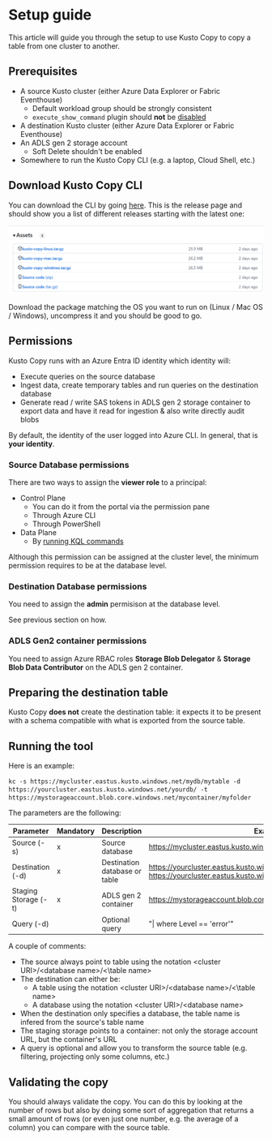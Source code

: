 # Setup guide

This article will guide you through the setup to use Kusto Copy to copy a table from one cluster to another.

## Prerequisites

*   A source Kusto cluster (either Azure Data Explorer or Fabric Eventhouse)
    * Default workload group should be strongly consistent
    * `execute_show_command` plugin should **not** be [disabled](https://learn.microsoft.com/en-us/kusto/management/disable-plugin)
*   A destination Kusto cluster (either Azure Data Explorer or Fabric Eventhouse)
*   An ADLS gen 2 storage account
    * Soft Delete shouldn't be enabled
*   Somewhere to run the Kusto Copy CLI (e.g. a laptop, Cloud Shell, etc.)

## Download Kusto Copy CLI

You can download the CLI by going [here](https://github.com/Azure/kusto-copy/releases).  This is the release page and should show you a list of different releases starting with the latest one:

![Release](artefacts/setup/release.png)

Download the package matching the OS you want to run on (Linux / Mac OS / Windows), uncompress it and you should be good to go.

## Permissions

Kusto Copy runs with an Azure Entra ID identity which identity will:

* Execute queries on the source database
* Ingest data, create temporary tables and run queries on the destination database
* Generate read / write SAS tokens in ADLS gen 2 storage container to export data and have it read for ingestion & also write directly audit blobs

 By default, the identity of the user logged into Azure CLI.  In general, that is **your identity**.

### Source Database permissions

There are two ways to assign the **viewer role** to a principal:

* Control Plane
    * You can do it from the portal via the permission pane
    * Through Azure CLI
    * Through PowerShell
* Data Plane
    * By [running KQL commands](https://learn.microsoft.com/en-us/kusto/management/manage-database-security-roles?view=azure-data-explorer)

Although this permission can be assigned at the cluster level, the minimum permission requires to be at the database level.

### Destination Database permissions

You need to assign the **admin** permisison at the database level.

See previous section on how.

### ADLS Gen2 container permissions

You need to assign Azure RBAC roles **Storage Blob Delegator** & **Storage Blob Data Contributor** on the ADLS gen 2 container.

## Preparing the destination table

Kusto Copy **does not** create the destination table:  it expects it to be present with a schema compatible with what is exported from the source table.

## Running the tool

Here is an example:

```
kc -s https://mycluster.eastus.kusto.windows.net/mydb/mytable -d https://yourcluster.eastus.kusto.windows.net/yourdb/ -t https://mystorageaccount.blob.core.windows.net/mycontainer/myfolder
```

The parameters are the following:

Parameter|Mandatory|Description|Example
-|-|-|-
Source (-s)|x|Source database|https://mycluster.eastus.kusto.windows.net/mydb/mytable
Destination (-d)|x|Destination database or table|https://yourcluster.eastus.kusto.windows.net/yourdb or https://yourcluster.eastus.kusto.windows.net/yourdb/mytable
Staging Storage (-t)|x|ADLS gen 2 container|https://mystorageaccount.blob.core.windows.net/mycontainer/myfolder
Query (-d)||Optional query|"\| where Level == 'error'"

A couple of comments:

* The source always point to table using the notation \<cluster URI\>/\<database name\>/<\table name\>
* The destination can either be:
  * A table using the notation \<cluster URI\>/\<database name\>/<\table name\>
  * A database using the notation \<cluster URI\>/\<database name\>
* When the destination only specifies a database, the table name is infered from the source's table name
* The staging storage points to a container:  not only the storage account URL, but the container's URL
* A query is optional and allow you to transform the source table (e.g. filtering, projecting only some columns, etc.)

## Validating the copy

You should always validate the copy.  You can do this by looking at the number of rows but also by doing some sort of aggregation that returns a small amount of rows (or even just one number, e.g. the average of a column) you can compare with the source table.

